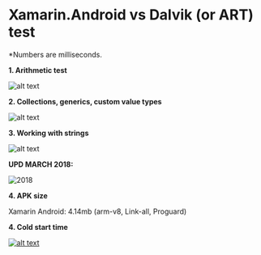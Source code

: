 Xamarin.Android vs Dalvik (or ART) test
=======================

*Numbers are milliseconds.


**1. Arithmetic test**

![alt text](http://habrastorage.org/getpro/habr/post_images/f4a/20f/cd1/f4a20fcd14bcfa9830c09de617f9b7b4.png)


**2. Collections, generics, custom value types**

![alt text](http://habrastorage.org/getpro/habr/post_images/194/453/cae/194453cae45bf06d38e38144826910c0.png)


**3. Working with strings**

![alt text](http://habrastorage.org/getpro/habr/post_images/03e/d4a/4eb/03ed4a4eb211d1969f05db45ba7b4f4d.png)

**UPD MARCH 2018:**

![2018](https://habrastorage.org/webt/ep/0d/vy/ep0dvy_i8x7_izds1588gynqdhw.png)

**4. APK size**

Xamarin Android: 4.14mb (arm-v8, Link-all, Proguard)

**4. Cold start time**

[![alt text](http://img.youtube.com/vi/RV-aWSfVzWw/0.jpg)](https://www.youtube.com/watch?v=RV-aWSfVzWw)
